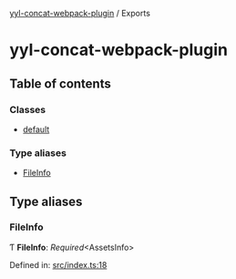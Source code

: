 [yyl-concat-webpack-plugin](README.md) / Exports

# yyl-concat-webpack-plugin

## Table of contents

### Classes

- [default](classes/default.md)

### Type aliases

- [FileInfo](modules.md#fileinfo)

## Type aliases

### FileInfo

Ƭ **FileInfo**: *Required*<AssetsInfo\>

Defined in: [src/index.ts:18](https://github.com/jackness1208/yyl-concat-webpack-plugin/blob/6467e95/src/index.ts#L18)
